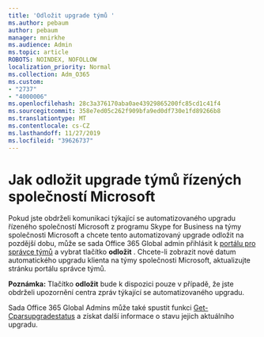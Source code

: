 ```yaml
---
title: 'Odložit upgrade týmů '
ms.author: pebaum
author: pebaum
manager: mnirkhe
ms.audience: Admin
ms.topic: article
ROBOTS: NOINDEX, NOFOLLOW
localization_priority: Normal
ms.collection: Adm_O365
ms.custom:
- "2737"
- "4000006"
ms.openlocfilehash: 28c3a376170aba0ae43929865200fc85cd1c41f4
ms.sourcegitcommit: 358e7ed05c262f909bfa9ed0df730e1fd89266b8
ms.translationtype: MT
ms.contentlocale: cs-CZ
ms.lasthandoff: 11/27/2019
ms.locfileid: "39626737"
---
```

# <a name="how-to-postpone-the-microsoft-driven-teams-upgrade"></a>Jak odložit upgrade týmů řízených společností Microsoft

Pokud jste obdrželi komunikaci týkající se automatizovaného upgradu řízeného společností Microsoft z programu Skype for Business na týmy společnosti Microsoft a chcete tento automatizovaný upgrade odložit na pozdější dobu, může se sada Office 365 Global admin přihlásit k [portálu pro správce týmů](https://admin.teams.microsoft.com/dashboard) a vybrat tlačítko **odložit** . Chcete-li zobrazit nové datum automatického upgradu klienta na týmy společnosti Microsoft, aktualizujte stránku portálu správce týmů.

**Poznámka:** Tlačítko **odložit** bude k dispozici pouze v případě, že jste obdrželi upozornění centra zpráv týkající se automatizovaného upgradu. 

Sada Office 365 Global Admins může také spustit funkci [Get-Cparsupgradestatus](https://docs.microsoft.com/powershell/module/skype/get-csteamsupgradestatus?view=skype-ps) a získat další informace o stavu jejich aktuálního upgradu. 